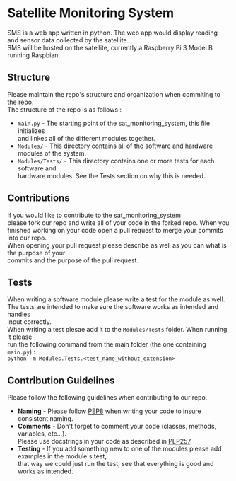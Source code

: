 # Satellite Monitoring System
SMS is a web app written in python. The web app would display reading and sensor data collected by the satellite.  
SMS will be hosted on the satellite, currently a Raspberry Pi 3 Model B running Raspbian.

## Structure
Please maintain the repo's structure and organization when commiting to the repo.  
The structure of the repo is as follows :
* ```main.py``` - The starting point of the sat_monitoring_system, this file initializes  
and linkes all of the different modules together.  
* ```Modules/``` - This directory contains all of the software and hardware modules of the system.  
* ```Modules/Tests/``` - This directory contains one or more tests for each software and  
hardware modules. See the Tests section on why this is needed.

## Contributions
If you would like to contribute to the sat_monitoring_system  
please fork our repo and write all of your code in the forked repo.
When you finished working on your code open a pull request to merge your commits into our repo.  
When opening your pull request please describe as well as you can what is the purpose of your  
commits and the purpose of the pull request.

## Tests
When writing a software module please write a test for the module as well.  
The tests are intended to make sure the software works as intended and handles  
input correctly.  
When writing a test plesae add it to the ```Modules/Tests``` folder. When running it please  
run the following command from the main folder (the one containing ```main.py```) :  
```python -m Modules.Tests.<test_name_without_extension>```

## Contribution Guidelines
Please follow the following guidelines when contributing to our repo.
* __Naming__ - Please follow [PEP8](https://www.python.org/dev/peps/pep-0008/) when writing your code to insure consistent naming.
* __Comments__ - Don't forget to comment your code (classes, methods, variables, etc...).  
Please use docstrings in your code as described in [PEP257](https://www.python.org/dev/peps/pep-0257/).
* __Testing__ - If you add something new to one of the modules please add examples in the module's test,  
that way we could just run the test, see that everything is good and works as intended.
